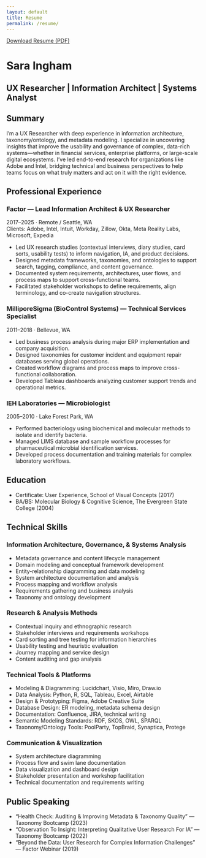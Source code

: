 ```yaml
---
layout: default
title: Resume
permalink: /resume/
---
```


<p><a href="{{ '/assets/docs/resume.pdf' | relative_url }}" target="_blank" rel="noopener noreferrer">Download Resume (PDF)</a></p>

# Sara Ingham
## UX Researcher | Information Architect | Systems Analyst

## Summary
I’m a UX Researcher with deep experience in information architecture, taxonomy/ontology, and metadata modeling. I specialize in uncovering insights that improve the usability and governance of complex, data-rich systems—whether in financial services, enterprise platforms, or large-scale digital ecosystems. I’ve led end-to-end research for organizations like Adobe and Intel, bridging technical and business perspectives to help teams focus on what truly matters and act on it with the right evidence.

## Professional Experience

### Factor — Lead Information Architect & UX Researcher
2017–2025 · Remote / Seattle, WA  
Clients: Adobe, Intel, Intuit, Workday, Zillow, Okta, Meta Reality Labs, Microsoft, Expedia

- Led UX research studies (contextual interviews, diary studies, card sorts, usability tests) to inform navigation, IA, and product decisions.
- Designed metadata frameworks, taxonomies, and ontologies to support search, tagging, compliance, and content governance.
- Documented system requirements, architectures, user flows, and process maps to support cross-functional teams.
- Facilitated stakeholder workshops to define requirements, align terminology, and co-create navigation structures.

### MilliporeSigma (BioControl Systems) — Technical Services Specialist
2011–2018 · Bellevue, WA

- Led business process analysis during major ERP implementation and company acquisition.
- Designed taxonomies for customer incident and equipment repair databases serving global operations.
- Created workflow diagrams and process maps to improve cross-functional collaboration.
- Developed Tableau dashboards analyzing customer support trends and operational metrics.

### IEH Laboratories — Microbiologist
2005–2010 · Lake Forest Park, WA

- Performed bacteriology using biochemical and molecular methods to isolate and identify bacteria.
- Managed LIMS database and sample workflow processes for pharmaceutical microbial identification services.
- Developed process documentation and training materials for complex laboratory workflows.

## Education

- Certificate: User Experience, School of Visual Concepts (2017)  
- BA/BS: Molecular Biology & Cognitive Science, The Evergreen State College (2004)

## Technical Skills

### Information Architecture, Governance, & Systems Analysis
- Metadata governance and content lifecycle management
- Domain modeling and conceptual framework development
- Entity-relationship diagramming and data modeling
- System architecture documentation and analysis
- Process mapping and workflow analysis
- Requirements gathering and business analysis
- Taxonomy and ontology development

### Research & Analysis Methods
- Contextual inquiry and ethnographic research
- Stakeholder interviews and requirements workshops
- Card sorting and tree testing for information hierarchies
- Usability testing and heuristic evaluation
- Journey mapping and service design
- Content auditing and gap analysis

### Technical Tools & Platforms
- Modeling & Diagramming: Lucidchart, Visio, Miro, Draw.io
- Data Analysis: Python, R, SQL, Tableau, Excel, Airtable
- Design & Prototyping: Figma, Adobe Creative Suite
- Database Design: ER modeling, metadata schema design
- Documentation: Confluence, JIRA, technical writing
- Semantic Modeling Standards: RDF, SKOS, OWL, SPARQL
- Taxonomy/Ontology Tools: PoolParty, TopBraid, Synaptica, Protege

### Communication & Visualization
- System architecture diagramming
- Process flow and swim lane documentation
- Data visualization and dashboard design
- Stakeholder presentation and workshop facilitation
- Technical documentation and requirements writing

## Public Speaking
- “Health Check: Auditing & Improving Metadata & Taxonomy Quality” — Taxonomy Bootcamp (2023)
- “Observation To Insight: Interpreting Qualitative User Research For IA” — Taxonomy Bootcamp (2022)
- “Beyond the Data: User Research for Complex Information Challenges” — Factor Webinar (2019)
